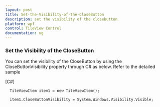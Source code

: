 ```yaml
---
layout: post
title: Set-the-Visibility-of-the-CloseButton
description: set the visibility of the closebutton
platform: wpf
control: TileView Control
documentation: ug
---
```


### Set the Visibility of the CloseButton

You can set the visibility of the CloseButton by using the CloseButtonVisibility property through C# as below. Refer to the detailed sample



[C#]

      TileViewItem item1 = new TileViewItem();

      item1.CloseButtonVisibility = System.Windows.Visibility.Visible;





